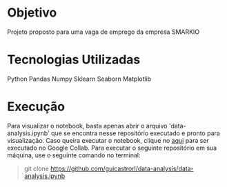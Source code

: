 # Objetivo
Projeto proposto para uma vaga de emprego da empresa SMARKIO

# Tecnologias Utilizadas
Python
  Pandas
  Numpy
  Sklearn
  Seaborn
  Matplotlib

# Execução
Para visualizar o notebook, basta apenas abrir o arquivo 'data-analysis.ipynb' que se encontra nesse repositório executado e pronto para visualização. Caso queira executar o notebook, clique no [aqui](https://colab.research.google.com/drive/1MplHh9Cd5mVTXstdcw-nmi7VsrBt_tU2?usp=sharing) para ser executado no Google Collab.
Para executar o seguinte repositório em sua máquina, use o seguinte comando no terminal:<br>
> git clone https://github.com/guicastrorl/data-analysis/data-analysis.ipynb
